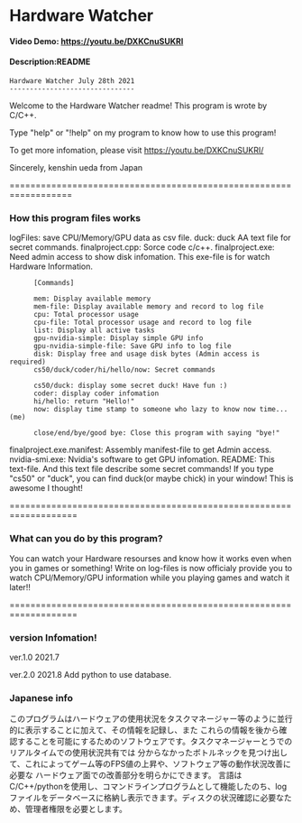 # Hardware Watcher
#### Video Demo:  <https://youtu.be/DXKCnuSUKRI>
#### Description:README

	Hardware Watcher July 28th 2021
	-------------------------------

Welcome to the Hardware Watcher readme! 
This program is wrote by C/C++.

Type "help" or "!help" on my program to know
 how to use this program!

To get more infomation, please visit https://youtu.be/DXKCnuSUKRI/

Sincerely,
kenshin ueda from Japan

==================================================================
### How this program files works

logFiles: save CPU/Memory/GPU data as csv file.
duck: duck AA text file for secret commands.
finalproject.cpp: Sorce code c/c++.
finalproject.exe: Need admin access to show disk infomation.
		  This exe-file is for watch Hardware Information.
		  
		  [Commands] 

		  mem: Display available memory
 		  mem-file: Display available memory and record to log file
 		  cpu: Total processor usage
 		  cpu-file: Total processor usage and record to log file
 		  list: Display all active tasks
 		  gpu-nvidia-simple: Display simple GPU info
 		  gpu-nvidia-simple-file: Save GPU info to log file
 		  disk: Display free and usage disk bytes (Admin access is required)
		  cs50/duck/coder/hi/hello/now: Secret commands
		  
		  cs50/duck: display some secret duck! Have fun :)
		  coder: display coder infomation
		  hi/hello: return "Hello!"
		  now: display time stamp to someone who lazy to know now time...(me)
		  
 		  close/end/bye/good bye: Close this program with saying "bye!"

finalproject.exe.manifest: Assembly manifest-file to get Admin access.
nvidia-smi.exe: Nvidia's software to get GPU infomation.
README: This text-file. And this text file describe some secret commands!
        If you type "cs50" or "duck", you can find duck(or maybe chick) in your
         window! This is awesome I thought!

===================================================================
### What can you do by this program?

You can watch your Hardware resourses and know how it works even when you in games or something!
Write on log-files is now officialy provide you to watch CPU/Memory/GPU information while you playing
games and watch it later!!

===================================================================

### version Infomation!
ver.1.0 2021.7

ver.2.0 2021.8 Add python to use database.

### Japanese info
このプログラムはハードウェアの使用状況をタスクマネージャー等のように並行的に表示することに加えて、その情報を記録し、また
これらの情報を後から確認することを可能にするためのソフトウェアです。タスクマネージャーとうでのリアルタイムでの使用状況共有では
分からなかったボトルネックを見つけ出して、これによってゲーム等のFPS値の上昇や、ソフトウェア等の動作状況改善に必要な
ハードウェア面での改善部分を明らかにできます。
言語はC/C++/pythonを使用し、コマンドラインプログラムとして機能したのち、logファイルをデータベースに格納し表示できます。ディスクの状況確認に必要なため、管理者権限を必要とします。
